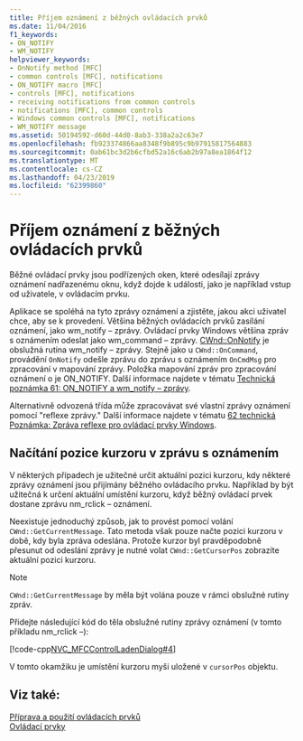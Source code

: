 ```yaml
---
title: Příjem oznámení z běžných ovládacích prvků
ms.date: 11/04/2016
f1_keywords:
- ON_NOTIFY
- WM_NOTIFY
helpviewer_keywords:
- OnNotify method [MFC]
- common controls [MFC], notifications
- ON_NOTIFY macro [MFC]
- controls [MFC], notifications
- receiving notifications from common controls
- notifications [MFC], common controls
- Windows common controls [MFC], notifications
- WM_NOTIFY message
ms.assetid: 50194592-d60d-44d0-8ab3-338a2a2c63e7
ms.openlocfilehash: fb923374866aa8348f9b895c9b97915817564883
ms.sourcegitcommit: 0ab61bc3d2b6cfbd52a16c6ab2b97a8ea1864f12
ms.translationtype: MT
ms.contentlocale: cs-CZ
ms.lasthandoff: 04/23/2019
ms.locfileid: "62399860"
---
```

# <a name="receiving-notification-from-common-controls"></a>Příjem oznámení z běžných ovládacích prvků

Běžné ovládací prvky jsou podřízených oken, které odesílají zprávy oznámení nadřazenému oknu, když dojde k události, jako je například vstup od uživatele, v ovládacím prvku.

Aplikace se spoléhá na tyto zprávy oznámení a zjistěte, jakou akci uživatel chce, aby se k provedení. Většina běžných ovládacích prvků zasílání oznámení, jako wm_notify – zprávy. Ovládací prvky Windows většina zpráv s oznámením odeslat jako wm_command – zprávy. [CWnd::OnNotify](../mfc/reference/cwnd-class.md#onnotify) je obslužná rutina wm_notify – zprávy. Stejně jako u `CWnd::OnCommand`, provádění `OnNotify` odešle zprávu do zprávu s oznámením `OnCmdMsg` pro zpracování v mapování zprávy. Položka mapování zpráv pro zpracování oznámení o je ON_NOTIFY. Další informace najdete v tématu [Technická poznámka 61: ON_NOTIFY a wm_notify – zprávy](../mfc/tn061-on-notify-and-wm-notify-messages.md).

Alternativně odvozená třída může zpracovávat své vlastní zprávy oznámení pomocí "reflexe zprávy." Další informace najdete v tématu [62 technická Poznámka: Zpráva reflexe pro ovládací prvky Windows](../mfc/tn062-message-reflection-for-windows-controls.md).

## <a name="retrieving-the-cursor-position-in-a-notification-message"></a>Načítání pozice kurzoru v zprávu s oznámením

V některých případech je užitečné určit aktuální pozici kurzoru, kdy některé zprávy oznámení jsou přijímány běžného ovládacího prvku. Například by být užitečná k určení aktuální umístění kurzoru, když běžný ovládací prvek dostane zprávu nm_rclick – oznámení.

Neexistuje jednoduchý způsob, jak to provést pomocí volání `CWnd::GetCurrentMessage`. Tato metoda však pouze načte pozici kurzoru v době, kdy byla zpráva odeslána. Protože kurzor byl pravděpodobně přesunut od odeslání zprávy je nutné volat `CWnd::GetCursorPos` zobrazíte aktuální pozici kurzoru.

> [!NOTE]
>  `CWnd::GetCurrentMessage` by měla být volána pouze v rámci obslužné rutiny zpráv.

Přidejte následující kód do těla obslužné rutiny zprávy oznámení (v tomto příkladu nm_rclick –):

[!code-cpp[NVC_MFCControlLadenDialog#4](../mfc/codesnippet/cpp/receiving-notification-from-common-controls_1.cpp)]

V tomto okamžiku je umístění kurzoru myši uložené v `cursorPos` objektu.

## <a name="see-also"></a>Viz také:

[Příprava a použití ovládacích prvků](../mfc/making-and-using-controls.md)<br/>
[Ovládací prvky](../mfc/controls-mfc.md)
